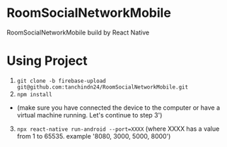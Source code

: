 # RoomSocialNetworkMobile
RoomSocialNetworkMobile build by React Native

# Using Project
1. `git clone -b firebase-upload git@github.com:tanchindn24/RoomSocialNetworkMobile.git`
2. `npm install`
  - (make sure you have connected the device to the computer or have a virtual machine running. Let's continue to step 3')
3. `npx react-native run-android --port=XXXX` (where XXXX has a value from 1 to 65535. example '8080, 3000, 5000, 8000')
